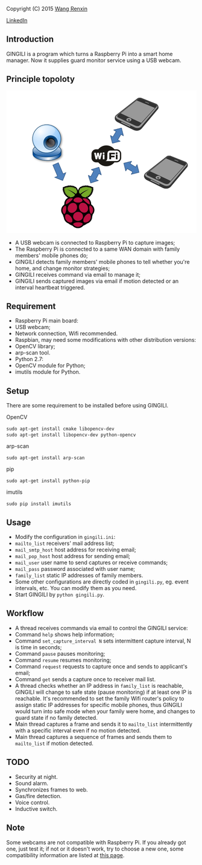 Copyright (C) 2015 [Wang Renxin](https://twitter.com/wangrenxin)

[LinkedIn](https://cn.linkedin.com/pub/wang-renxin/43/494/20)

## Introduction

GINGILI is a program which turns a Raspberry Pi into a smart home manager.
Now it supplies guard monitor service using a USB webcam.

## Principle topoloty

![](https://github.com/paladin-t/gingili/blob/master/topology.png)

 * A USB webcam is connected to Raspberry Pi to capture images;
 * The Raspberry Pi is connected to a same WAN domain with family members'
mobile phones do;
 * GINGILI detects family members' mobile phones to tell whether you're home,
and change monitor strategies;
 * GINGILI receives command via email to manage it;
 * GINGILI sends captured images via email if motion detected or an interval
heartbeat triggered.

## Requirement

 * Raspberry Pi main board:
  * USB webcam;
  * Network connection, Wifi recommended.
 * Raspbian, may need some modifications with other distribution versions:
  * OpenCV library;
  * arp-scan tool.
 * Python 2.7:
  * OpenCV module for Python;
  * imutils module for Python.

## Setup

There are some requirement to be installed before using GINGILI.

OpenCV

    sudo apt-get install cmake libopencv-dev
    sudo apt-get install libopencv-dev python-opencv

arp-scan

    sudo apt-get install arp-scan

pip

    sudo apt-get install python-pip

imutils

    sudo pip install imutils

## Usage

 * Modify the configuration in `gingili.ini`:
  * `mailto_list` receivers' mail address list;
  * `mail_smtp_host` host address for receiving email;
  * `mail_pop_host` host address for sending email;
  * `mail_user` user name to send captures or receive commands;
  * `mail_pass` password associated with user name;
  * `family_list` static IP addresses of family members.
 * Some other configurations are directly coded in `gingili.py`, eg. event
intervals, etc. You can modify them as you need.
 * Start GINGILI by `python gingili.py`.

## Workflow

 * A thread receives commands via email to control the GINGILI service:
  * Command `help` shows help information;
  * Command `set_capture_interval N` sets intermittent capture interval, N is
time in seconds;
  * Command `pause` pauses monitoring;
  * Command `resume` resumes monitoring;
  * Command `request` requests to capture once and sends to applicant's email;
  * Command `get` sends a capture once to receiver mail list.
 * A thread checks whether an IP address in `family_list` is reachable, GINGILI
will change to safe state (pause monitoring) if at least one IP is reachable.
It's recommended to set the family Wifi router's policy to assign static IP
addresses for specific mobile phones, thus GINGILI would turn into safe mode
when your family were home, and changes to guard state if no family detected.
 * Main thread captures a frame and sends it to `mailto_list` intermittently
with a specific interval even if no motion detected.
 * Main thread captures a sequence of frames and sends them to `mailto_list` if
motion detected.

## TODO

 * Security at night.
 * Sound alarm.
 * Synchronizes frames to web.
 * Gas/fire detection.
 * Voice control.
 * Inductive switch.

## Note

Some webcams are not compatible with Raspberry Pi. If you already got one, just
test it; if not or it doesn't work, try to choose a new one, some compatibility
information are listed at [this page](http://elinux.org/RPi_USB_Webcams).
